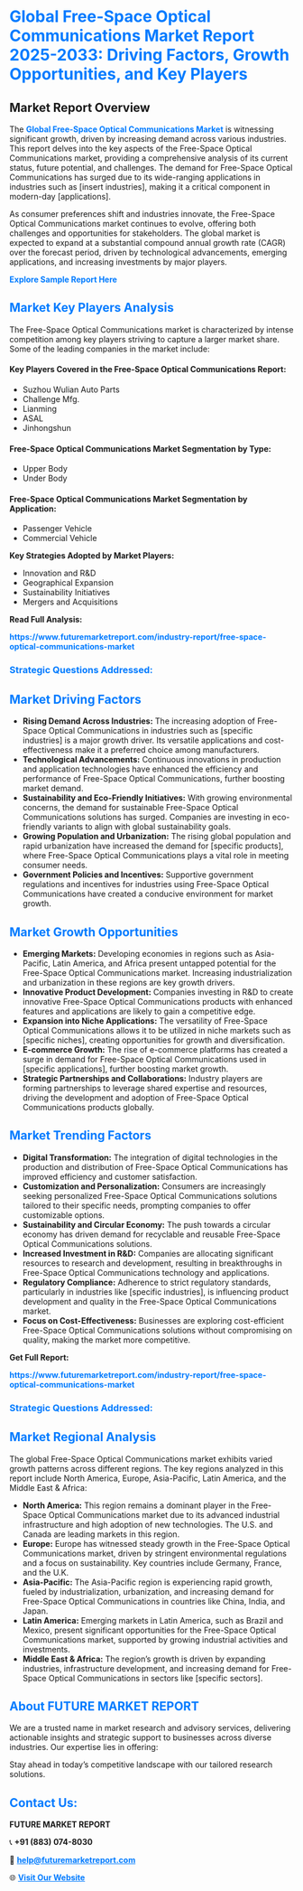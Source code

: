 <h1 style="color: #007BFF;">Global Free-Space Optical Communications Market Report 2025-2033: Driving Factors, Growth Opportunities, and Key Players</h1>

<section id="overview">
<h2>Market Report Overview</h2>
<p>The <a href="https://www.futuremarketreport.com/industry-report/free-space-optical-communications-market" style="color: #007BFF; text-decoration: none;"><strong>Global Free-Space Optical Communications Market</strong></a> is witnessing significant growth, driven by increasing demand across various industries. This report delves into the key aspects of the Free-Space Optical Communications market, providing a comprehensive analysis of its current status, future potential, and challenges. The demand for Free-Space Optical Communications has surged due to its wide-ranging applications in industries such as [insert industries], making it a critical component in modern-day [applications].</p>
<p>As consumer preferences shift and industries innovate, the Free-Space Optical Communications market continues to evolve, offering both challenges and opportunities for stakeholders. The global market is expected to expand at a substantial compound annual growth rate (CAGR) over the forecast period, driven by technological advancements, emerging applications, and increasing investments by major players.</p>
</section>

<section id="overview">
<p><a href="https://www.futuremarketreport.com/request-sample/reportId=35323" style="color: #007BFF; text-decoration: none;"><strong>Explore Sample Report Here</strong></a></p>
</section>

<section id="key-players">
<h2 style="color: #007BFF;">Market Key Players Analysis</h2>
<p>The Free-Space Optical Communications market is characterized by intense competition among key players striving to capture a larger market share. Some of the leading companies in the market include:</p>
<h4>Key Players Covered in the Free-Space Optical Communications Report:</h4>
<ul><li>Suzhou Wulian Auto Parts</li><li>Challenge Mfg.</li><li>Lianming</li><li>ASAL</li><li>Jinhongshun</li></ul>
<h4>Free-Space Optical Communications Market Segmentation by Type:</h4>
<ul><li>Upper Body</li><li>Under Body</li></ul>

<h4>Free-Space Optical Communications Market Segmentation by Application:</h4>
<ul><li>Passenger Vehicle</li><li>Commercial Vehicle</li></ul>
<p><strong>Key Strategies Adopted by Market Players:</strong></p>
<ul>
<li>Innovation and R&D</li>
<li>Geographical Expansion</li>
<li>Sustainability Initiatives</li>
<li>Mergers and Acquisitions</li>
</ul>
</section>

<section>
<p><strong>Read Full Analysis: </strong></p><a href="https://www.futuremarketreport.com/industry-report/free-space-optical-communications-market" style="color: #007BFF; text-decoration: none;"><strong>https://www.futuremarketreport.com/industry-report/free-space-optical-communications-market</strong></a>
<h3 style="color: #007BFF;">Strategic Questions Addressed:</h3>
</section>

<section id="driving-factors">
<h2 style="color: #007BFF;">Market Driving Factors</h2>
<ul>
<li><strong>Rising Demand Across Industries:</strong> The increasing adoption of Free-Space Optical Communications in industries such as [specific industries] is a major growth driver. Its versatile applications and cost-effectiveness make it a preferred choice among manufacturers.</li>
<li><strong>Technological Advancements:</strong> Continuous innovations in production and application technologies have enhanced the efficiency and performance of Free-Space Optical Communications, further boosting market demand.</li>
<li><strong>Sustainability and Eco-Friendly Initiatives:</strong> With growing environmental concerns, the demand for sustainable Free-Space Optical Communications solutions has surged. Companies are investing in eco-friendly variants to align with global sustainability goals.</li>
<li><strong>Growing Population and Urbanization:</strong> The rising global population and rapid urbanization have increased the demand for [specific products], where Free-Space Optical Communications plays a vital role in meeting consumer needs.</li>
<li><strong>Government Policies and Incentives:</strong> Supportive government regulations and incentives for industries using Free-Space Optical Communications have created a conducive environment for market growth.</li>
</ul>
</section>

<section id="growth-opportunities">
<h2 style="color: #007BFF;">Market Growth Opportunities</h2>
<ul>
<li><strong>Emerging Markets:</strong> Developing economies in regions such as Asia-Pacific, Latin America, and Africa present untapped potential for the Free-Space Optical Communications market. Increasing industrialization and urbanization in these regions are key growth drivers.</li>
<li><strong>Innovative Product Development:</strong> Companies investing in R&D to create innovative Free-Space Optical Communications products with enhanced features and applications are likely to gain a competitive edge.</li>
<li><strong>Expansion into Niche Applications:</strong> The versatility of Free-Space Optical Communications allows it to be utilized in niche markets such as [specific niches], creating opportunities for growth and diversification.</li>
<li><strong>E-commerce Growth:</strong> The rise of e-commerce platforms has created a surge in demand for Free-Space Optical Communications used in [specific applications], further boosting market growth.</li>
<li><strong>Strategic Partnerships and Collaborations:</strong> Industry players are forming partnerships to leverage shared expertise and resources, driving the development and adoption of Free-Space Optical Communications products globally.</li>
</ul>
</section>

<section id="trending-factors">
<h2 style="color: #007BFF;">Market Trending Factors</h2>
<ul>
<li><strong>Digital Transformation:</strong> The integration of digital technologies in the production and distribution of Free-Space Optical Communications has improved efficiency and customer satisfaction.</li>
<li><strong>Customization and Personalization:</strong> Consumers are increasingly seeking personalized Free-Space Optical Communications solutions tailored to their specific needs, prompting companies to offer customizable options.</li>
<li><strong>Sustainability and Circular Economy:</strong> The push towards a circular economy has driven demand for recyclable and reusable Free-Space Optical Communications solutions.</li>
<li><strong>Increased Investment in R&D:</strong> Companies are allocating significant resources to research and development, resulting in breakthroughs in Free-Space Optical Communications technology and applications.</li>
<li><strong>Regulatory Compliance:</strong> Adherence to strict regulatory standards, particularly in industries like [specific industries], is influencing product development and quality in the Free-Space Optical Communications market.</li>
<li><strong>Focus on Cost-Effectiveness:</strong> Businesses are exploring cost-efficient Free-Space Optical Communications solutions without compromising on quality, making the market more competitive.</li>
</ul>
</section>

<section>
<p><strong>Get Full Report: </strong></p><a href="https://www.futuremarketreport.com/industry-report/free-space-optical-communications-market" style="color: #007BFF; text-decoration: none;"><strong>https://www.futuremarketreport.com/industry-report/free-space-optical-communications-market</strong></a>
<h3 style="color: #007BFF;">Strategic Questions Addressed:</h3>
</section>


<section id="regional-analysis">
<h2 style="color: #007BFF;">Market Regional Analysis</h2>
<p>The global Free-Space Optical Communications market exhibits varied growth patterns across different regions. The key regions analyzed in this report include North America, Europe, Asia-Pacific, Latin America, and the Middle East & Africa:</p>
<ul>
<li><strong>North America:</strong> This region remains a dominant player in the Free-Space Optical Communications market due to its advanced industrial infrastructure and high adoption of new technologies. The U.S. and Canada are leading markets in this region.</li>
<li><strong>Europe:</strong> Europe has witnessed steady growth in the Free-Space Optical Communications market, driven by stringent environmental regulations and a focus on sustainability. Key countries include Germany, France, and the U.K.</li>
<li><strong>Asia-Pacific:</strong> The Asia-Pacific region is experiencing rapid growth, fueled by industrialization, urbanization, and increasing demand for Free-Space Optical Communications in countries like China, India, and Japan.</li>
<li><strong>Latin America:</strong> Emerging markets in Latin America, such as Brazil and Mexico, present significant opportunities for the Free-Space Optical Communications market, supported by growing industrial activities and investments.</li>
<li><strong>Middle East & Africa:</strong> The region’s growth is driven by expanding industries, infrastructure development, and increasing demand for Free-Space Optical Communications in sectors like [specific sectors].</li>
</ul>
</section>

<footer>
<h2 style="color: #007BFF;">About FUTURE MARKET REPORT</h2>
<p>We are a trusted name in market research and advisory services, delivering actionable insights and strategic support to businesses across diverse industries. Our expertise lies in offering:</p>

<p>Stay ahead in today’s competitive landscape with our tailored research solutions.</p>

<h2 style="color: #007BFF;">Contact Us:</h2>
<p><strong>FUTURE MARKET REPORT</strong></p>
<p>📞 <strong>+91 (883) 074-8030</strong></p>
<p>📧 <strong><a href="mailto:help@futuremarketreport.com" style="color: #007BFF;">help@futuremarketreport.com</a></strong></p>
<p>🌐 <strong><a href="https://www.futuremarketreport.com/" style="color: #007BFF;">Visit Our Website</a></strong></p>
</footer>